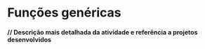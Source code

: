 # Funções genéricas

#### // Descrição mais detalhada da atividade e referência a projetos desenvolvidos
